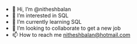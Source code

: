 - 👋 Hi, I’m @nitheshbalan
- 👀 I’m interested in SQL
- 🌱 I’m currently learning SQL
- 💞️ I’m looking to collaborate to get a new job
- 📫 How to reach me nitheshbalan@hotmail.com

<!---
nitheshbalan/nitheshbalan is a ✨ special ✨ repository because its `README.md` (this file) appears on your GitHub profile.
You can click the Preview link to take a look at your changes.
--->
